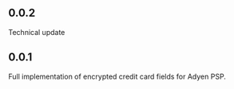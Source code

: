 ## 0.0.2

Technical update

## 0.0.1

Full implementation of encrypted credit card fields for Adyen PSP.
